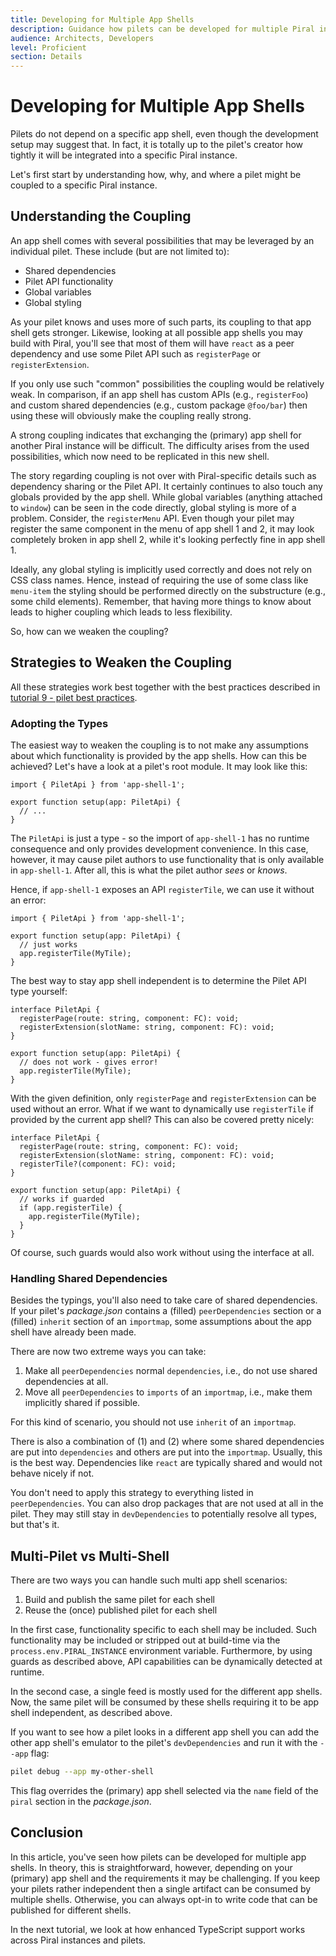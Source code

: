 ```yaml
---
title: Developing for Multiple App Shells
description: Guidance how pilets can be developed for multiple Piral instances.
audience: Architects, Developers
level: Proficient
section: Details
---
```


# Developing for Multiple App Shells

Pilets do not depend on a specific app shell, even though the development setup may suggest that. In fact, it is totally up to the pilet's creator how tightly it will be integrated into a specific Piral instance.

Let's first start by understanding how, why, and where a pilet might be coupled to a specific Piral instance.

## Understanding the Coupling

An app shell comes with several possibilities that may be leveraged by an individual pilet. These include (but are not limited to):

- Shared dependencies
- Pilet API functionality
- Global variables
- Global styling

As your pilet knows and uses more of such parts, its coupling to that app shell gets stronger. Likewise, looking at all possible app shells you may build with Piral, you'll see that most of them will have `react` as a peer dependency and use some Pilet API such as `registerPage` or `registerExtension`.

If you only use such "common" possibilities the coupling would be relatively weak. In comparison, if an app shell has custom APIs (e.g., `registerFoo`) and custom shared dependencies (e.g., custom package `@foo/bar`) then using these will obviously make the coupling really strong.

A strong coupling indicates that exchanging the (primary) app shell for another Piral instance will be difficult. The difficulty arises from the used possibilities, which now need to be replicated in this new shell.

The story regarding coupling is not over with Piral-specific details such as dependency sharing or the Pilet API. It certainly continues to also touch any globals provided by the app shell. While global variables (anything attached to `window`) can be seen in the code directly, global styling is more of a problem. Consider, the `registerMenu` API. Even though your pilet may register the same component in the menu of app shell 1 and 2, it may look completely broken in app shell 2, while it's looking perfectly fine in app shell 1.

Ideally, any global styling is implicitly used correctly and does not rely on CSS class names. Hence, instead of requiring the use of some class like `menu-item` the styling should be performed directly on the substructure (e.g., some child elements). Remember, that having more things to know about leads to higher coupling which leads to less flexibility.

So, how can we weaken the coupling?

## Strategies to Weaken the Coupling

All these strategies work best together with the best practices described in [tutorial 9 - pilet best practices](./09-pilet-best-practices.md).

### Adopting the Types

The easiest way to weaken the coupling is to not make any assumptions about which functionality is provided by the app shells. How can this be achieved? Let's have a look at a pilet's root module. It may look like this:

```tsx
import { PiletApi } from 'app-shell-1';

export function setup(app: PiletApi) {
  // ...
}
```

The `PiletApi` is just a type - so the import of `app-shell-1` has no runtime consequence and only provides development convenience. In this case, however, it may cause pilet authors to use functionality that is only available in `app-shell-1`. After all, this is what the pilet author *sees* or *knows*.

Hence, if `app-shell-1` exposes an API `registerTile`, we can use it without an error:

```tsx
import { PiletApi } from 'app-shell-1';

export function setup(app: PiletApi) {
  // just works
  app.registerTile(MyTile);
}
```

The best way to stay app shell independent is to determine the Pilet API type yourself:

```tsx
interface PiletApi {
  registerPage(route: string, component: FC): void;
  registerExtension(slotName: string, component: FC): void;
}

export function setup(app: PiletApi) {
  // does not work - gives error!
  app.registerTile(MyTile);
}
```

With the given definition, only `registerPage` and `registerExtension` can be used without an error. What if we want to dynamically use `registerTile` if provided by the current app shell? This can also be covered pretty nicely:

```tsx
interface PiletApi {
  registerPage(route: string, component: FC): void;
  registerExtension(slotName: string, component: FC): void;
  registerTile?(component: FC): void;
}

export function setup(app: PiletApi) {
  // works if guarded
  if (app.registerTile) {
    app.registerTile(MyTile);
  }
}
```

Of course, such guards would also work without using the interface at all.

### Handling Shared Dependencies

Besides the typings, you'll also need to take care of shared dependencies. If your pilet's *package.json* contains a (filled) `peerDependencies` section or a (filled) `inherit` section of an `importmap`, some assumptions about the app shell have already been made.

There are now two extreme ways you can take:

1. Make all `peerDependencies` normal `dependencies`, i.e., do not use shared dependencies at all.
2. Move all `peerDependencies` to `imports` of an `importmap`, i.e., make them implicitly shared if possible.

For this kind of scenario, you should not use `inherit` of an `importmap`.

There is also a combination of (1) and (2) where some shared dependencies are put into `dependencies` and others are put into the `importmap`. Usually, this is the best way. Dependencies like `react` are typically shared and would not behave nicely if not.

You don't need to apply this strategy to everything listed in `peerDependencies`. You can also drop packages that are not used at all in the pilet. They may still stay in `devDependencies` to potentially resolve all types, but that's it.

## Multi-Pilet vs Multi-Shell

There are two ways you can handle such multi app shell scenarios:

1. Build and publish the same pilet for each shell
2. Reuse the (once) published pilet for each shell

In the first case, functionality specific to each shell may be included. Such functionality may be included or stripped out at build-time via the `process.env.PIRAL_INSTANCE` environment variable. Furthermore, by using guards as described above, API capabilities can be dynamically detected at runtime.

In the second case, a single feed is mostly used for the different app shells. Now, the same pilet will be consumed by these shells requiring it to be app shell independent, as described above.

If you want to see how a pilet looks in a different app shell you can add the other app shell's emulator to the pilet's `devDependencies` and run it with the `--app` flag:

```sh
pilet debug --app my-other-shell
```

This flag overrides the (primary) app shell selected via the `name` field of the `piral` section in the *package.json*.

## Conclusion

In this article, you've seen how pilets can be developed for multiple app shells. In theory, this is straightforward, however, depending on your (primary) app shell and the requirements it may be challenging. If you keep your pilets rather independent then a single artifact can be consumed by multiple shells. Otherwise, you can always opt-in to write code that can be published for different shells.

In the next tutorial, we look at how enhanced TypeScript support works across Piral instances and pilets.
